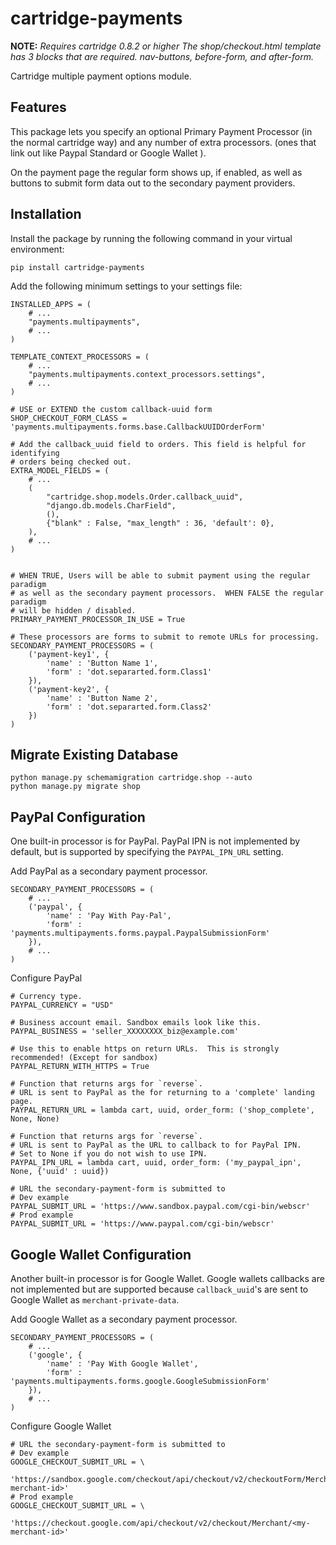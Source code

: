 cartridge-payments
==================

**NOTE:** *Requires cartridge 0.8.2 or higher*
*The shop/checkout.html template has 3 blocks that are required. nav-buttons, before-form, and after-form.*

Cartridge multiple payment options module.

Features
-------------------------

This package lets you specify an optional Primary Payment Processor (in the normal cartridge way) and any number of extra processors. (ones that link out like Paypal Standard or Google Wallet ).

On the payment page the regular form shows up, if enabled, as well as buttons to submit form data out to the secondary payment providers.

Installation
-------------------------

Install the package by running the following command in your virtual environment:
    
    pip install cartridge-payments
    
Add the following minimum settings to your settings file:

    INSTALLED_APPS = (
	    # ...
	    "payments.multipayments",
	    # ...
	)
	
	TEMPLATE_CONTEXT_PROCESSORS = (
	    # ...
	    "payments.multipayments.context_processors.settings",
	    # ...
	)
    
    # USE or EXTEND the custom callback-uuid form
	SHOP_CHECKOUT_FORM_CLASS = 'payments.multipayments.forms.base.CallbackUUIDOrderForm'
	
	# Add the callback_uuid field to orders. This field is helpful for identifying
	# orders being checked out.
	EXTRA_MODEL_FIELDS = (
        # ...
	    (
	        "cartridge.shop.models.Order.callback_uuid",
	        "django.db.models.CharField",
	        (),
	        {"blank" : False, "max_length" : 36, 'default': 0},
	    ),
        # ...
	)


    # WHEN TRUE, Users will be able to submit payment using the regular paradigm
	# as well as the secondary payment processors.  WHEN FALSE the regular paradigm
	# will be hidden / disabled.
	PRIMARY_PAYMENT_PROCESSOR_IN_USE = True
	
	# These processors are forms to submit to remote URLs for processing.
	SECONDARY_PAYMENT_PROCESSORS = (
	    ('payment-key1', {
	        'name' : 'Button Name 1',
	        'form' : 'dot.separarted.form.Class1'
	    }),
	    ('payment-key2', {
	        'name' : 'Button Name 2',
	        'form' : 'dot.separarted.form.Class2'
	    })
	)

Migrate Existing Database
-------------------------

	python manage.py schemamigration cartridge.shop --auto
	python manage.py migrate shop

PayPal Configuration
-------------------------

One built-in processor is for PayPal.
PayPal IPN is not implemented by default, but is supported by specifying the `PAYPAL_IPN_URL` setting.

Add PayPal as a secondary payment processor.

	SECONDARY_PAYMENT_PROCESSORS = (
        # ...
	    ('paypal', {
	        'name' : 'Pay With Pay-Pal',
	        'form' : 'payments.multipayments.forms.paypal.PaypalSubmissionForm'
	    }),
        # ...
    )
        
Configure PayPal
    
    # Currency type.
    PAYPAL_CURRENCY = "USD"
    
    # Business account email. Sandbox emails look like this.
	PAYPAL_BUSINESS = 'seller_XXXXXXXX_biz@example.com' 
    
    # Use this to enable https on return URLs.  This is strongly recommended! (Except for sandbox)
	PAYPAL_RETURN_WITH_HTTPS = True 
    
	# Function that returns args for `reverse`. 
    # URL is sent to PayPal as the for returning to a 'complete' landing page.
	PAYPAL_RETURN_URL = lambda cart, uuid, order_form: ('shop_complete', None, None)
    
	# Function that returns args for `reverse`. 
    # URL is sent to PayPal as the URL to callback to for PayPal IPN.
	# Set to None if you do not wish to use IPN.
	PAYPAL_IPN_URL = lambda cart, uuid, order_form: ('my_paypal_ipn', None, {'uuid' : uuid})
        
	# URL the secondary-payment-form is submitted to
    # Dev example
	PAYPAL_SUBMIT_URL = 'https://www.sandbox.paypal.com/cgi-bin/webscr'
    # Prod example
    PAYPAL_SUBMIT_URL = 'https://www.paypal.com/cgi-bin/webscr'

Google Wallet Configuration
-------------------------

Another built-in processor is for Google Wallet.
Google wallets callbacks are not implemented but are supported because `callback_uuid`'s are
sent to Google Wallet as `merchant-private-data`. 

Add Google Wallet as a secondary payment processor.

    SECONDARY_PAYMENT_PROCESSORS = (
        # ...
	    ('google', {
            'name' : 'Pay With Google Wallet',
	        'form' : 'payments.multipayments.forms.google.GoogleSubmissionForm'
	    }),
        # ...
    )
        
Configure Google Wallet
    
    # URL the secondary-payment-form is submitted to
    # Dev example
    GOOGLE_CHECKOUT_SUBMIT_URL = \
	    'https://sandbox.google.com/checkout/api/checkout/v2/checkoutForm/Merchant/<my-merchant-id>'
    # Prod example
    GOOGLE_CHECKOUT_SUBMIT_URL = \
	    'https://checkout.google.com/api/checkout/v2/checkout/Merchant/<my-merchant-id>'

